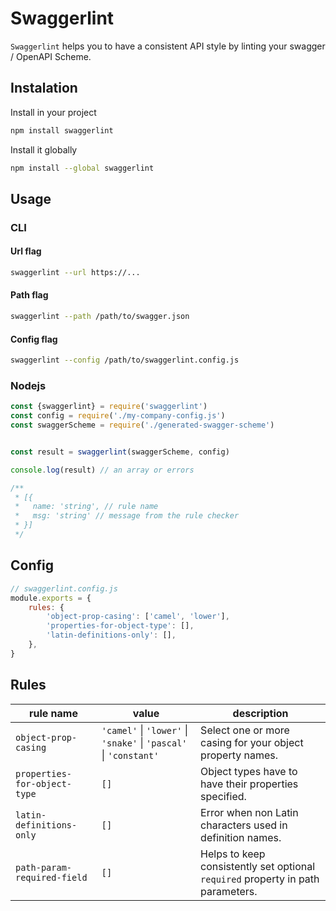 # Swaggerlint

`Swaggerlint` helps you to have a consistent API style by linting your swagger / OpenAPI Scheme.

## Instalation

Install in your project

```sh
npm install swaggerlint
```

Install it globally
```sh
npm install --global swaggerlint
```

## Usage

### CLI

#### Url flag

```sh
swaggerlint --url https://...
```

#### Path flag

```sh
swaggerlint --path /path/to/swagger.json
```

#### Config flag

```sh
swaggerlint --config /path/to/swaggerlint.config.js
```

### Nodejs

```js
const {swaggerlint} = require('swaggerlint')
const config = require('./my-company-config.js')
const swaggerScheme = require('./generated-swagger-scheme')


const result = swaggerlint(swaggerScheme, config)

console.log(result) // an array or errors

/**
 * [{
 *   name: 'string', // rule name
 *   msg: 'string' // message from the rule checker
 * }]
 */

```

## Config

```js
// swaggerlint.config.js
module.exports = {
    rules: {
        'object-prop-casing': ['camel', 'lower'],
        'properties-for-object-type': [],
        'latin-definitions-only': [],
    },
}
```

## Rules

| rule name | value | description |
|------------------------|------------------|------------------|
| `object-prop-casing`   | `'camel'` \| `'lower'` \| `'snake'` \| `'pascal'` \| `'constant'` | Select one or more casing for your object property names. |
| `properties-for-object-type` | `[]` | Object types have to have their properties specified. |
| `latin-definitions-only` | `[]` | Error when non Latin characters used in definition names. |
| `path-param-required-field` | `[]` | Helps to keep consistently set optional `required` property in path parameters. |

